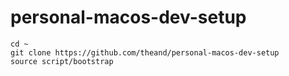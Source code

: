 # personal-macos-dev-setup

```
cd ~
git clone https://github.com/theand/personal-macos-dev-setup
source script/bootstrap
```
